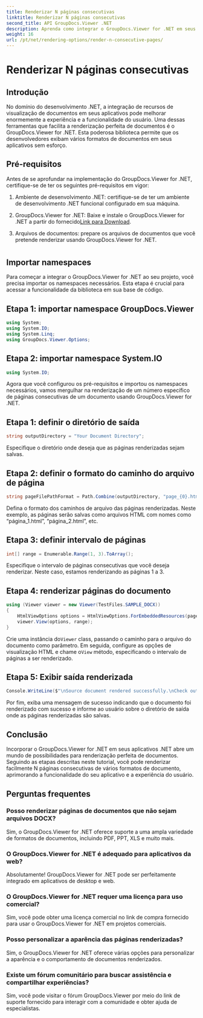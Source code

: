 ```yaml
---
title: Renderizar N páginas consecutivas
linktitle: Renderizar N páginas consecutivas
second_title: API GroupDocs.Viewer .NET
description: Aprenda como integrar o GroupDocs.Viewer for .NET em seus aplicativos para renderizar facilmente documentos com N páginas consecutivas.
weight: 16
url: /pt/net/rendering-options/render-n-consecutive-pages/
---
```


# Renderizar N páginas consecutivas

## Introdução
No domínio do desenvolvimento .NET, a integração de recursos de visualização de documentos em seus aplicativos pode melhorar enormemente a experiência e a funcionalidade do usuário. Uma dessas ferramentas que facilita a renderização perfeita de documentos é o GroupDocs.Viewer for .NET. Esta poderosa biblioteca permite que os desenvolvedores exibam vários formatos de documentos em seus aplicativos sem esforço.
## Pré-requisitos
Antes de se aprofundar na implementação do GroupDocs.Viewer for .NET, certifique-se de ter os seguintes pré-requisitos em vigor:
1. Ambiente de desenvolvimento .NET: certifique-se de ter um ambiente de desenvolvimento .NET funcional configurado em sua máquina.
  
2.  GroupDocs.Viewer for .NET: Baixe e instale o GroupDocs.Viewer for .NET a partir do fornecido[Link para Download](https://releases.groupdocs.com/viewer/net/).
3. Arquivos de documentos: prepare os arquivos de documentos que você pretende renderizar usando GroupDocs.Viewer for .NET.
#
## Importar namespaces
Para começar a integrar o GroupDocs.Viewer for .NET ao seu projeto, você precisa importar os namespaces necessários. Esta etapa é crucial para acessar a funcionalidade da biblioteca em sua base de código.
## Etapa 1: importar namespace GroupDocs.Viewer
```csharp
using System;
using System.IO;
using System.Linq;
using GroupDocs.Viewer.Options;
```
## Etapa 2: importar namespace System.IO
```csharp
using System.IO;
```

Agora que você configurou os pré-requisitos e importou os namespaces necessários, vamos mergulhar na renderização de um número específico de páginas consecutivas de um documento usando GroupDocs.Viewer for .NET.
## Etapa 1: definir o diretório de saída
```csharp
string outputDirectory = "Your Document Directory";
```
Especifique o diretório onde deseja que as páginas renderizadas sejam salvas.
## Etapa 2: definir o formato do caminho do arquivo de página
```csharp
string pageFilePathFormat = Path.Combine(outputDirectory, "page_{0}.html");
```
Defina o formato dos caminhos de arquivo das páginas renderizadas. Neste exemplo, as páginas serão salvas como arquivos HTML com nomes como “página_1.html”, “página_2.html”, etc.
## Etapa 3: definir intervalo de páginas
```csharp
int[] range = Enumerable.Range(1, 3).ToArray();
```
Especifique o intervalo de páginas consecutivas que você deseja renderizar. Neste caso, estamos renderizando as páginas 1 a 3.
## Etapa 4: renderizar páginas do documento
```csharp
using (Viewer viewer = new Viewer(TestFiles.SAMPLE_DOCX))
{
    HtmlViewOptions options = HtmlViewOptions.ForEmbeddedResources(pageFilePathFormat);
    viewer.View(options, range);
}
```
 Crie uma instância do`Viewer` class, passando o caminho para o arquivo do documento como parâmetro. Em seguida, configure as opções de visualização HTML e chame o`View` método, especificando o intervalo de páginas a ser renderizado.
## Etapa 5: Exibir saída renderizada
```csharp
Console.WriteLine($"\nSource document rendered successfully.\nCheck output in {outputDirectory}.");
```
Por fim, exiba uma mensagem de sucesso indicando que o documento foi renderizado com sucesso e informe ao usuário sobre o diretório de saída onde as páginas renderizadas são salvas.

## Conclusão
Incorporar o GroupDocs.Viewer for .NET em seus aplicativos .NET abre um mundo de possibilidades para renderização perfeita de documentos. Seguindo as etapas descritas neste tutorial, você pode renderizar facilmente N páginas consecutivas de vários formatos de documento, aprimorando a funcionalidade do seu aplicativo e a experiência do usuário.
## Perguntas frequentes
### Posso renderizar páginas de documentos que não sejam arquivos DOCX?
Sim, o GroupDocs.Viewer for .NET oferece suporte a uma ampla variedade de formatos de documentos, incluindo PDF, PPT, XLS e muito mais.
### O GroupDocs.Viewer for .NET é adequado para aplicativos da web?
Absolutamente! GroupDocs.Viewer for .NET pode ser perfeitamente integrado em aplicativos de desktop e web.
### O GroupDocs.Viewer for .NET requer uma licença para uso comercial?
Sim, você pode obter uma licença comercial no link de compra fornecido para usar o GroupDocs.Viewer for .NET em projetos comerciais.
### Posso personalizar a aparência das páginas renderizadas?
Sim, o GroupDocs.Viewer for .NET oferece várias opções para personalizar a aparência e o comportamento de documentos renderizados.
### Existe um fórum comunitário para buscar assistência e compartilhar experiências?
Sim, você pode visitar o fórum GroupDocs.Viewer por meio do link de suporte fornecido para interagir com a comunidade e obter ajuda de especialistas.